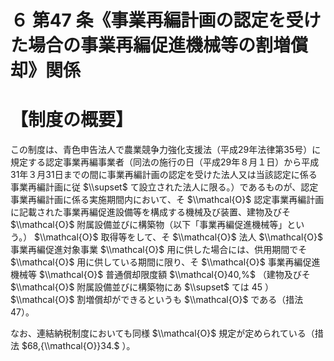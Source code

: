 # ６ 第47 条《事業再編計画の認定を受けた場合の事業再編促進機械等の割増償却》関係

# 【制度の概要】

この制度は、青色申告法人で農業競争力強化支援法（平成29年法律第35号）に規定する認定事業再編事業者（同法の施行の日（平成29年８月１日）から平成31年３月31日までの間に事業再編計画の認定を受けた法人又は当該認定に係る事業再編計画に従 $\\supset$ て設立された法人に限る。）であるものが、認定事業再編計画に係る実施期間内において、そ $\\mathcal{O}$ 認定事業再編計画に記載された事業再編促進設備等を構成する機械及び装置、建物及びそ $\\mathcal{O}$ 附属設備並びに構築物（以下「事業再編促進機械等」という。） $\\mathcal{O}$ 取得等をして、そ $\\mathcal{O}$ 法人 $\\mathcal{O}$ 事業再編促進対象事業 $\\mathcal{O}$ 用に供した場合には、供用期間でそ $\\mathcal{O}$ 用に供している期間に限り、そ $\\mathcal{O}$ 事業再編促進機械等 $\\mathcal{O}$ 普通償却限度額 $\\mathcal{O}40,%$ （建物及びそ $\\mathcal{O}$ 附属設備並びに構築物にあ $\\supset$ ては $45%$ ） $\\mathcal{O}$ 割増償却ができるというも $\\mathcal{O}$ である（措法47）。

なお、連結納税制度においても同様 $\\mathcal{O}$ 規定が定められている（措法 $68,{\\mathcal{O}}34.$ ）。